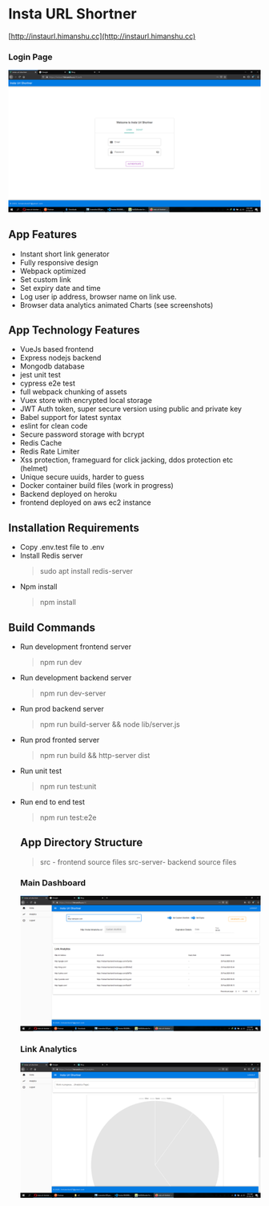 # Insta URL Shortner

[http://instaurl.himanshu.cc](http://instaurl.himanshu.cc)

  ### Login Page

  ![alt text](ss1.png "Login Page")

## App Features

- Instant short link generator
- Fully responsive design
- Webpack optimized
- Set custom link
- Set expiry date and time
- Log user ip address, browser name on link use.
- Browser data analytics animated Charts (see screenshots)

## App Technology Features

- VueJs based frontend
- Express nodejs backend
- Mongodb database
- jest unit test
- cypress e2e test
- full webpack chunking of assets
- Vuex store with encrypted local storage
- JWT Auth token, super secure version using public and private key
- Babel support for latest syntax
- eslint for clean code
- Secure password storage with bcrypt
- Redis Cache
- Redis Rate Limiter
- Xss protection, frameguard for click jacking, ddos protection etc (helmet)
- Unique secure uuids, harder to guess
- Docker container build files (work in progress)
- Backend deployed on heroku
- frontend deployed on aws ec2 instance

## Installation Requirements

- Copy .env.test file to .env
- Install Redis server
  > sudo apt install redis-server
- Npm install
  > npm install

## Build Commands

- Run development frontend server
  > npm run dev
- Run development backend server
  > npm run dev-server
- Run prod backend server
  > npm run build-server &&
  > node lib/server.js
- Run prod fronted server
  > npm run build &&
  > http-server dist
- Run unit test
  > npm run test:unit
- Run end to end test

  > npm run test:e2e

  ## App Directory Structure

  > src - frontend source files
  > src-server- backend source files
  
    ### Main Dashboard

  ![alt text](ss2.png "Login Page")

  ### Link Analytics

  ![alt text](ss3.png "Login Page")
